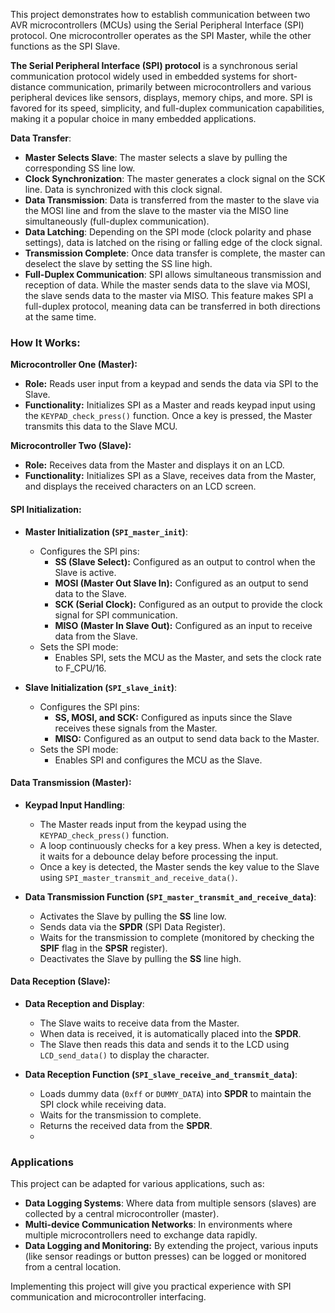 This project demonstrates how to establish communication between two AVR microcontrollers (MCUs) using the Serial Peripheral Interface (SPI) protocol. One microcontroller operates as the SPI Master, while the other functions as the SPI Slave.

**The Serial Peripheral Interface (SPI) protocol** is a synchronous serial communication protocol widely used in embedded systems for short-distance communication, primarily between microcontrollers and various peripheral devices like sensors, displays, memory chips, and more. SPI is favored for its speed, simplicity, and full-duplex communication capabilities, making it a popular choice in many embedded applications.

**Data Transfer**:
   - **Master Selects Slave**: The master selects a slave by pulling the corresponding SS line low.
   - **Clock Synchronization**: The master generates a clock signal on the SCK line. Data is synchronized with this clock signal.
   - **Data Transmission**: Data is transferred from the master to the slave via the MOSI line and from the slave to the master via the MISO line simultaneously (full-duplex communication).
   - **Data Latching**: Depending on the SPI mode (clock polarity and phase settings), data is latched on the rising or falling edge of the clock signal.
   - **Transmission Complete**: Once data transfer is complete, the master can deselect the slave by setting the SS line high.
   - **Full-Duplex Communication**:
 SPI allows simultaneous transmission and reception of data. While the master sends data to the slave via MOSI, the slave sends data to the master via MISO. This feature makes SPI a full-duplex protocol, meaning data can be transferred in both directions at the same time.


### How It Works:

 **Microcontroller One (Master):**
   - **Role:** Reads user input from a keypad and sends the data via SPI to the Slave.
   - **Functionality:** Initializes SPI as a Master and reads keypad input using the `KEYPAD_check_press()` function. Once a key is pressed, the Master transmits this data to the Slave MCU.

 **Microcontroller Two (Slave):**
   - **Role:** Receives data from the Master and displays it on an LCD.
   - **Functionality:** Initializes SPI as a Slave, receives data from the Master, and displays the received characters on an LCD screen.

####  **SPI Initialization:**

- **Master Initialization (`SPI_master_init`)**:
  - Configures the SPI pins:
    - **SS (Slave Select):** Configured as an output to control when the Slave is active.
    - **MOSI (Master Out Slave In):** Configured as an output to send data to the Slave.
    - **SCK (Serial Clock):** Configured as an output to provide the clock signal for SPI communication.
    - **MISO (Master In Slave Out):** Configured as an input to receive data from the Slave.
  - Sets the SPI mode:
    - Enables SPI, sets the MCU as the Master, and sets the clock rate to F_CPU/16.

- **Slave Initialization (`SPI_slave_init`)**:
  - Configures the SPI pins:
    - **SS, MOSI, and SCK:** Configured as inputs since the Slave receives these signals from the Master.
    - **MISO:** Configured as an output to send data back to the Master.
  - Sets the SPI mode:
    - Enables SPI and configures the MCU as the Slave.

#### **Data Transmission (Master):**

- **Keypad Input Handling**:
  - The Master reads input from the keypad using the `KEYPAD_check_press()` function.
  - A loop continuously checks for a key press. When a key is detected, it waits for a debounce delay before processing the input.
  - Once a key is detected, the Master sends the key value to the Slave using `SPI_master_transmit_and_receive_data()`.

- **Data Transmission Function (`SPI_master_transmit_and_receive_data`)**:
  - Activates the Slave by pulling the **SS** line low.
  - Sends data via the **SPDR** (SPI Data Register).
  - Waits for the transmission to complete (monitored by checking the **SPIF** flag in the **SPSR** register).
  - Deactivates the Slave by pulling the **SS** line high.

#### **Data Reception (Slave):**

- **Data Reception and Display**:
  - The Slave waits to receive data from the Master.
  - When data is received, it is automatically placed into the **SPDR**.
  - The Slave then reads this data and sends it to the LCD using `LCD_send_data()` to display the character.

- **Data Reception Function (`SPI_slave_receive_and_transmit_data`)**:
  - Loads dummy data (`0xff` or `DUMMY_DATA`) into **SPDR** to maintain the SPI clock while receiving data.
  - Waits for the transmission to complete.
  - Returns the received data from the **SPDR**.
   - 
### **Applications**
This project can be adapted for various applications, such as:
- **Data Logging Systems**: Where data from multiple sensors (slaves) are collected by a central microcontroller (master).
- **Multi-device Communication Networks**: In environments where multiple microcontrollers need to exchange data rapidly.
- **Data Logging and Monitoring:** By extending the project, various inputs (like sensor readings or button presses) can be logged or monitored from a central location.

Implementing this project will give you practical experience with SPI communication and microcontroller interfacing.
